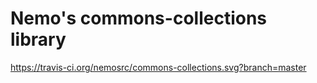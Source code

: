 # Nemo's commons-collections library
https://travis-ci.org/nemosrc/commons-collections.svg?branch=master
